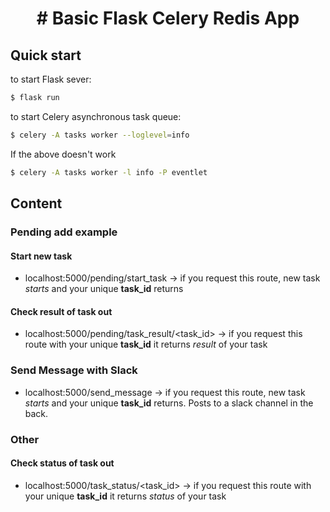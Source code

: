 <h1 style="text-align: center;"># Basic Flask Celery Redis App</h1>

## Quick start
to start Flask sever:
```bash
$ flask run
```
to start Celery asynchronous task queue:
```bash
$ celery -A tasks worker --loglevel=info
```
If the above doesn't work
```bash
$ celery -A tasks worker -l info -P eventlet
```

## Content

### Pending add example
#### Start new task

* localhost:5000/pending/start_task -> if you request this route, new task _starts_ and your unique **task_id** returns

#### Check result of task out

* localhost:5000/pending/task_result/<task_id> -> if you request this route with your unique **task_id** it returns _result_ of your task

### Send Message with Slack

* localhost:5000/send_message -> if you request this route, new task _starts_ and your unique **task_id** returns. Posts
to a slack channel in the back.

### Other
#### Check status of task out

* localhost:5000/task_status/<task_id> -> if you request this route with your unique **task_id** it returns _status_ of your task
